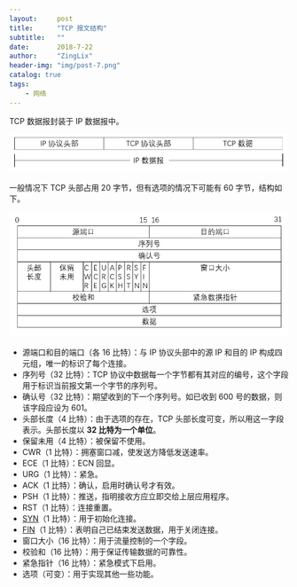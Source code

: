 ```yaml
---
layout:     post
title:      "TCP 报文结构"
subtitle:   ""
date:       2018-7-22
author:     "ZingLix"
header-img: "img/post-7.png"
catalog: true
tags:
    - 网络
---
```


TCP 数据报封装于 IP 数据报中。

![](/img/in-post/TCP/2-2.png)

一般情况下 TCP 头部占用 20 字节，但有选项的情况下可能有 60 字节，结构如下。

![](/img/in-post/TCP/2-1.png)

- 源端口和目的端口（各 16 比特）：与 IP 协议头部中的源 IP 和目的 IP 构成四元组，唯一的标识了每个连接。
- 序列号（32 比特）：TCP 协议中数据每一个字节都有其对应的编号，这个字段用于标识当前报文第一个字节的序列号。
- 确认号（32 比特）：期望收到的下一个序列号。如已收到 600 号的数据，则该字段应设为 601。
- 头部长度（4 比特）：由于选项的存在，TCP 头部长度可变，所以用这一字段表示。头部长度以 **32 比特为一个单位**。
- 保留未用（4 比特）：被保留不使用。
- CWR（1 比特）：拥塞窗口减，使发送方降低发送速率。
- ECE（1 比特）：ECN 回显。
- URG（1 比特）：紧急。
- ACK（1 比特）：确认，启用时确认号才有效。
- PSH（1 比特）：推送，指明接收方应立即交给上层应用程序。
- RST（1 比特）：连接重置。
- [SYN](/2018/07/21/tcp-1/#%E8%BF%9E%E6%8E%A5%E5%BB%BA%E7%AB%8B)（1 比特）：用于初始化连接。
- [FIN](/2018/07/21/tcp-1/#%E8%BF%9E%E6%8E%A5%E5%85%B3%E9%97%AD)（1 比特）：表明自己已结束发送数据，用于关闭连接。
- 窗口大小（16 比特）：用于流量控制的一个字段。
- 校验和（16 比特）：用于保证传输数据的可靠性。
- 紧急指针（16 比特）：紧急模式下启用。
- 选项（可变）：用于实现其他一些功能。